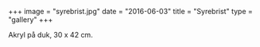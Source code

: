+++
image = "syrebrist.jpg"
date = "2016-06-03"
title = "Syrebrist"
type = "gallery"
+++

Akryl på duk, 30 x 42 cm.
 

